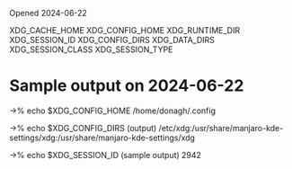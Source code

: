 Opened 2024-06-22


XDG_CACHE_HOME
XDG_CONFIG_HOME
XDG_RUNTIME_DIR
XDG_SESSION_ID
XDG_CONFIG_DIRS
XDG_DATA_DIRS
XDG_SESSION_CLASS
XDG_SESSION_TYPE


# Sample output on 2024-06-22

->%   echo $XDG_CONFIG_HOME
/home/donagh/.config


->% echo $XDG_CONFIG_DIRS
(output)
/etc/xdg:/usr/share/manjaro-kde-settings/xdg:/usr/share/manjaro-kde-settings/xdg 


->% echo $XDG_SESSION_ID
(sample output)
2942

